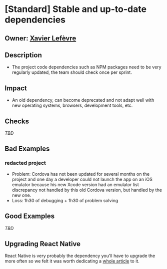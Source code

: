# [Standard] Stable and up-to-date dependencies

## Owner: [Xavier Lefèvre](https://github.com/xavierlefevre)

## Description
- The project code dependencies such as NPM packages need to be very regularly updated, the team should check once per sprint.

## Impact
- An old dependency, can become deprecated and not adapt well with new operating systems, browsers, development tools, etc.

## Checks
*TBD*

## Bad Examples

### redacted project
- Problem: Cordova has not been updated for several months on the project and one day a developer could not launch the app on an iOS emulator because his new Xcode version had an emulator list discrepancy not handled by this old Cordova version, but handled by the new one.
- Loss: 1h30 of debugging + 1h30 of problem solving

## Good Examples
*TBD*

## Upgrading React Native

React Native is very probably the dependency you'll have to upgrade the more often so we felt it was worth dedicating a [whole article](../../react-native/update/upgrade-react-native.mo.md) to it.
